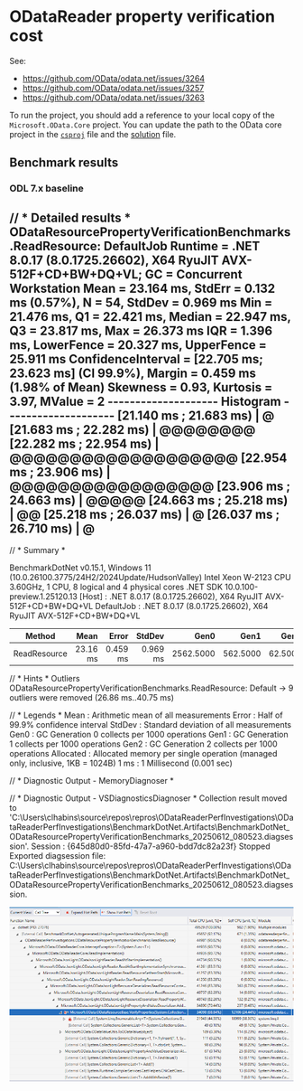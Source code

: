 ﻿# ODataReader property verification cost

See:
- https://github.com/OData/odata.net/issues/3264
- https://github.com/OData/odata.net/issues/3257
- https://github.com/OData/odata.net/issues/3263

To run the project, you should add a reference to your local copy of the `Microsoft.OData.Core` project.
You can update the path to the OData core project in the [`csproj`](./ODataReaderPerfInvestigations/ODataReaderPerfInvestigations.csproj) 
file and the [solution](./ODataReaderPerfInvestigations.sln) file.

## Benchmark results

### ODL 7.x baseline

// * Detailed results *
ODataResourcePropertyVerificationBenchmarks.ReadResource: DefaultJob
Runtime = .NET 8.0.17 (8.0.1725.26602), X64 RyuJIT AVX-512F+CD+BW+DQ+VL; GC = Concurrent Workstation
Mean = 23.164 ms, StdErr = 0.132 ms (0.57%), N = 54, StdDev = 0.969 ms
Min = 21.476 ms, Q1 = 22.421 ms, Median = 22.947 ms, Q3 = 23.817 ms, Max = 26.373 ms
IQR = 1.396 ms, LowerFence = 20.327 ms, UpperFence = 25.911 ms
ConfidenceInterval = [22.705 ms; 23.623 ms] (CI 99.9%), Margin = 0.459 ms (1.98% of Mean)
Skewness = 0.93, Kurtosis = 3.97, MValue = 2
-------------------- Histogram --------------------
[21.140 ms ; 21.683 ms) | @
[21.683 ms ; 22.282 ms) | @@@@@@@@
[22.282 ms ; 22.954 ms) | @@@@@@@@@@@@@@@@@@@
[22.954 ms ; 23.906 ms) | @@@@@@@@@@@@@@@@@
[23.906 ms ; 24.663 ms) | @@@@@
[24.663 ms ; 25.218 ms) | @@
[25.218 ms ; 26.037 ms) | @
[26.037 ms ; 26.710 ms) | @
---------------------------------------------------

// * Summary *

BenchmarkDotNet v0.15.1, Windows 11 (10.0.26100.3775/24H2/2024Update/HudsonValley)
Intel Xeon W-2123 CPU 3.60GHz, 1 CPU, 8 logical and 4 physical cores
.NET SDK 10.0.100-preview.1.25120.13
  [Host]     : .NET 8.0.17 (8.0.1725.26602), X64 RyuJIT AVX-512F+CD+BW+DQ+VL
  DefaultJob : .NET 8.0.17 (8.0.1725.26602), X64 RyuJIT AVX-512F+CD+BW+DQ+VL


| Method       | Mean     | Error    | StdDev   | Gen0      | Gen1     | Gen2    | Allocated |
|------------- |---------:|---------:|---------:|----------:|---------:|--------:|----------:|
| ReadResource | 23.16 ms | 0.459 ms | 0.969 ms | 2562.5000 | 562.5000 | 62.5000 |  12.65 MB |

// * Hints *
Outliers
  ODataResourcePropertyVerificationBenchmarks.ReadResource: Default -> 9 outliers were removed (26.86 ms..40.75 ms)

// * Legends *
  Mean      : Arithmetic mean of all measurements
  Error     : Half of 99.9% confidence interval
  StdDev    : Standard deviation of all measurements
  Gen0      : GC Generation 0 collects per 1000 operations
  Gen1      : GC Generation 1 collects per 1000 operations
  Gen2      : GC Generation 2 collects per 1000 operations
  Allocated : Allocated memory per single operation (managed only, inclusive, 1KB = 1024B)
  1 ms      : 1 Millisecond (0.001 sec)

// * Diagnostic Output - MemoryDiagnoser *

// * Diagnostic Output - VSDiagnosticsDiagnoser *
Collection result moved to 'C:\Users\clhabins\source\repos\repros\ODataReaderPerfInvestigations\ODataReaderPerfInvestigations\BenchmarkDotNet.Artifacts\BenchmarkDotNet_ODataResourcePropertyVerificationBenchmarks_20250612_080523.diagsession'.
Session : {645d80d0-85fd-47a7-a960-bdd7dc82a23f}
  Stopped
Exported diagsession file: C:\Users\clhabins\source\repos\repros\ODataReaderPerfInvestigations\ODataReaderPerfInvestigations\BenchmarkDotNet.Artifacts\BenchmarkDotNet_ODataResourcePropertyVerificationBenchmarks_20250612_080523.diagsession.

![alt text](odl-7-baseline-verify-properties-cpu-usage.png)